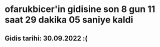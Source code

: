 # ofarukbicer'in gidisine son 8 gun 11 saat 29 dakika 05 saniye kaldi

## Gidis tarihi: 30.09.2022 :(